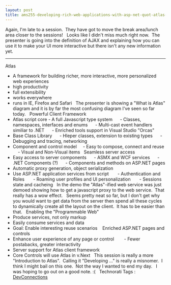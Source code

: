 ```yaml
---
layout: post
title: ams255-developing-rich-web-applications-with-asp-net-quot-atlas-quot
---
```

Again, I'm late to a session.  They have got to move the break
area/lunch area closer to the sessions!
 
Looks like I didn't miss much right now.  The presenter is going into
the definition of AJAX and explaining how you can use it to make your UI
more interactive but there isn't any new information yet.

* * * * *

Atlas
- A framework for building richer, more interactive, more personalized
web experiences
- high productivity
- full extensibility
- works everywhere
- runs in IE, Firefox and Safari
 
The presenter is showing a "What is Atlas" diagram and it is by far the
most confusing diagram I've seen so far today.
 
Powerful Client Framework
- Atlas script core - A full Javascript type system
     - Classes, namespaces, interfaces and enums
     - Multi-cast event handlers similiar to .NET
     - Enriched tools support in Visual Studio "Orcas"
- Base Class Library
     - Hleper classes, extension to existing types
     - Debugging and tracing, networking
- Component and control model
    - Easy to compose, connect and reuse
    - Visual and Non-Visual items
 
Seamless server access
- Easy access to server components
     - ASMX and WCF services
     - .NET Components (?)
     - Components and methods on ASP.NET pages
- Automatic proxy generation, object serialization
- Use ASP.NET application services from script
      - Authentication and Roles
      - Roaming user profiles and UI personalization
      - Sessions state and cacheing
 
In the demo the "Atlas"-ified web service was just demoed showing how to
get a javascript proxy to the web service.  That really has a wow
effect.
 
Seems pretty neat so far, but I don't get why you would want to get data
from the server then spend all these cycles to dynamically create all
the layout on the client.  It has to be easier than that.
 
Enabling the "Programmable Web"
- Produce services, not only markup
- Easily consume services and data
- Goal: Enable interesting reuse scenarios 
 
Enriched ASP.NET pages and controls
- Enhance user experience of any page or control
       - Fewer postabacks, greater interactivity
- Server support for Atlas client framework
- Core Controls will use Atlas in v.Next
 
This session is really a more "Introduction to Atlas".  Calling it
"Developing ..." is really a misnomer.  I think I might bail on this
one.  Not the way I wanted to end my day.   I was hoping to go out on a
good note. :(
 
Technorati Tags :
[DevConnections](http://technorati.com/tag/DevConnections)
 
